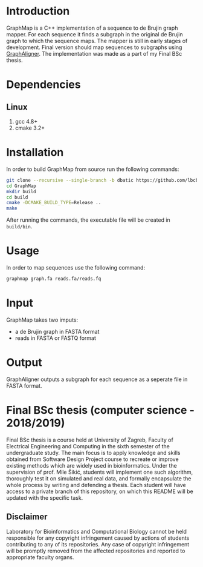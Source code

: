 # Introduction

GraphMap is a C++ implementation of a sequence to de Brujin graph mapper. For each sequence it finds a subgraph in the original de Brujin graph to which the sequence maps. The mapper is still in early stages of development. Final version should map sequences to subgraphs using [GraphAligner][gl]. The implementation was made as a part of my Final BSc thesis.

# Dependencies

## Linux

1. gcc 4.8+
2. cmake 3.2+

# Installation

In order to build GraphMap from source run the following commands:

```bash
git clone --recursive --single-branch -b dbatic https://github.com/lbcb-edu/BSc-thesis-18-19.git GraphMap
cd GraphMap
mkdir build
cd build
cmake -DCMAKE_BUILD_TYPE=Release ..
make
```

After running the commands, the executable file will be created in `build/bin`.

# Usage

In order to map sequences use the following command:
```bash 
graphmap graph.fa reads.fa/reads.fq
```

# Input

GraphMap takes two imputs:
- a de Brujin graph in FASTA format
- reads in FASTA or FASTQ format

# Output

GraphAligner outputs a subgraph for each sequence as a seperate file in FASTA format.

# Final BSc thesis (computer science - 2018/2019)

Final BSc thesis is a course held at University of Zagreb, Faculty of Electrical Engineering and Computing in the sixth semester of the undergraduate study. The main focus is to apply knowledge and skills obtained from Software Design Project course to recreate or improve existing methods which are widely used in bioinformatics. Under the supervision of prof. Mile Šikić, students will implement one such algorithm, thoroughly test it on simulated and real data, and formally encapsulate the whole process by writing and defending a thesis. Each student will have access to a private branch of this repository, on which this README will be updated with the specific task.

## Disclaimer

Laboratory for Bioinformatics and Computational Biology cannot be held responsible for any copyright infringement caused by actions of students contributing to any of its repositories. Any case of copyright infringement will be promptly removed from the affected repositories and reported to appropriate faculty organs.

[gl]: https://github.com/maickrau/GraphAligner
[fasta]: https://en.wikipedia.org/wiki/FASTA_format

